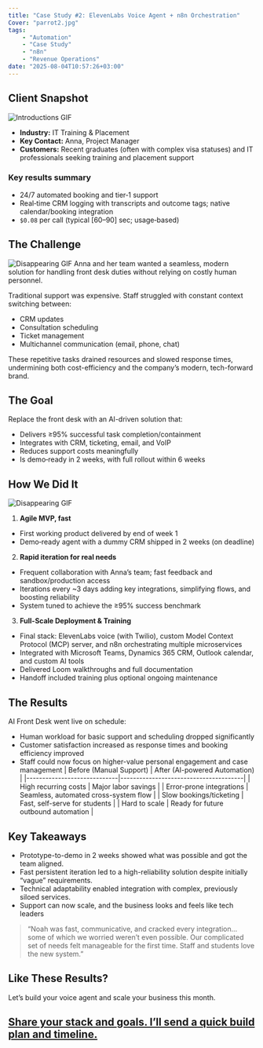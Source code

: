 ```yaml
---
title: "Case Study #2: ElevenLabs Voice Agent + n8n Orchestration"
Cover: "parrot2.jpg"
tags:
    - "Automation"
    - "Case Study"
    - "n8n"
    - "Revenue Operations"
date: "2025-08-04T10:57:26+03:00"
---
```

## Client Snapshot
![Introductions GIF](/boy.gif)
- **Industry:** IT Training & Placement
- **Key Contact:** Anna, Project Manager
- **Customers:** Recent graduates (often with complex visa statuses) and IT professionals seeking training and placement support


### Key results summary
-   24/7 automated booking and tier‑1 support
-   Real‑time CRM logging with transcripts and outcome tags; native calendar/booking integration
-   `$0.08` per call (typical [60–90] sec; usage‑based)


## The Challenge
![Disappearing GIF](/disappear.gif)
Anna and her team wanted a seamless, modern solution for handling front desk duties without relying on costly human personnel.

Traditional support was expensive. Staff struggled with constant context switching between:

- CRM updates
- Consultation scheduling
- Ticket management
- Multichannel communication (email, phone, chat)

These repetitive tasks drained resources and slowed response times, undermining both cost-efficiency and the company’s modern, tech-forward brand.

## The Goal
Replace the front desk with an AI-driven solution that:

- Delivers ≥95% successful task completion/containment
- Integrates with CRM, ticketing, email, and VoIP
- Reduces support costs meaningfully
- Is demo‑ready in 2 weeks, with full rollout within 6 weeks

## How We Did It
![Disappearing GIF](/jump.gif)
1. **Agile MVP, fast**
- First working product delivered by end of week 1
- Demo‑ready agent with a dummy CRM shipped in 2 weeks (on deadline)
2. **Rapid iteration for real needs**
- Frequent collaboration with Anna’s team; fast feedback and sandbox/production access
- Iterations every ~3 days adding key integrations, simplifying flows, and boosting reliability
- System tuned to achieve the ≥95% success benchmark
3. **Full-Scale Deployment & Training**
- Final stack: ElevenLabs voice (with Twilio), custom Model Context Protocol (MCP) server, and n8n orchestrating multiple microservices
- Integrated with Microsoft Teams, Dynamics 365 CRM, Outlook calendar, and custom AI tools
- Delivered Loom walkthroughs and full documentation
- Handoff included training plus optional ongoing maintenance

## The Results
AI Front Desk went live on schedule:
- Human workload for basic support and scheduling dropped significantly
- Customer satisfaction increased as response times and booking efficiency improved
- Staff could now focus on higher-value personal engagement and case management
| Before (Manual Support)      | After (AI-powered Automation)         |
|-----------------------------|---------------------------------------|
| High recurring costs         | Major labor savings                   |
| Error-prone integrations     | Seamless, automated cross-system flow |
| Slow bookings/ticketing      | Fast, self-serve for students         |
| Hard to scale                | Ready for future outbound automation  |

## Key Takeaways
- Prototype-to-demo in 2 weeks showed what was possible and got the team aligned.
- Fast persistent iteration led to a high-reliability solution despite initially “vague” requirements.
- Technical adaptability enabled integration with complex, previously siloed services.
- Support can now scale, and the business looks and feels like tech leaders

>“Noah was fast, communicative, and cracked every integration... some of which we worried weren’t even possible. Our complicated set of needs felt manageable for the first time. Staff and students love the new system.”

## Like These Results?

Let’s build your voice agent and scale your business this month.

[Share your stack and goals. I’ll send a quick build plan and timeline.](mailto:noah@noahhaile.com?subject=I%20Saw%20Your%20Case%20Study%20-%20I%20Have%20A%20Request)
---